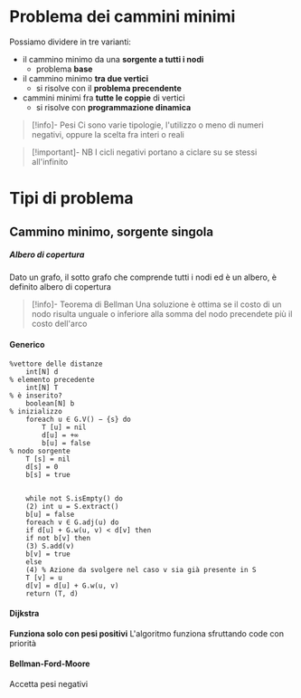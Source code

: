 # Problema dei cammini minimi
Possiamo dividere in tre varianti: 
- il cammino minimo da una **sorgente a tutti i nodi**
	- problema **base**
- il cammino minimo **tra due vertici**
	- si risolve con il **problema precendente**
- cammini minimi fra **tutte le coppie** di vertici
	- si risolve con **programmazione dinamica**


> [!info]- Pesi
> Ci sono varie tipologie, l'utilizzo o meno di numeri negativi, oppure la scelta fra interi o reali

> [!important]- NB
> I cicli negativi portano a ciclare su se stessi all'infinito

# Tipi di problema
## Cammino minimo, sorgente singola
##### Albero di copertura
Dato un grafo, il sotto grafo che comprende tutti i nodi ed è un albero, è definito albero di copertura

> [!info]- Teorema di Bellman
>Una soluzione è ottima se il costo di un nodo risulta unguale o inferiore alla somma del nodo precendete più il costo dell'arco

#### Generico
```
%vettore delle distanze
	int[N] d
% elemento precedente
	int[N] T 
% è inserito?
	boolean[N] b 
% inizializzo
	foreach u ∈ G.V() − {s} do  
		T [u] = nil  
		d[u] = +∞  
		b[u] = false
% nodo sorgente  
	T [s] = nil  
	d[s] = 0  
	b[s] = true


	while not S.isEmpty() do  
	(2) int u = S.extract()  
	b[u] = false  
	foreach v ∈ G.adj(u) do  
	if d[u] + G.w(u, v) < d[v] then  
	if not b[v] then  
	(3) S.add(v)  
	b[v] = true  
	else  
	(4) % Azione da svolgere nel caso v sia già presente in S  
	T [v] = u  
	d[v] = d[u] + G.w(u, v)  
	return (T, d)
```
#### Dijkstra
**Funziona solo con pesi positivi**
L'algoritmo funziona sfruttando code con priorità

#### Bellman-Ford-Moore
Accetta pesi negativi
